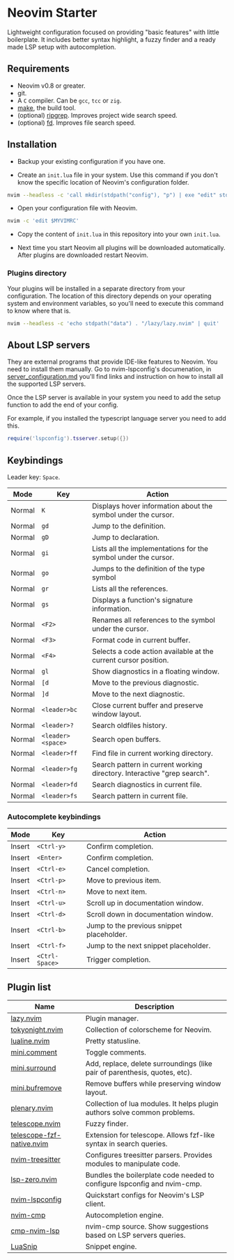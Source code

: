 # Neovim Starter

Lightweight configuration focused on providing "basic features" with little boilerplate. It includes better syntax highlight, a fuzzy finder and a ready made LSP setup with autocompletion.

## Requirements

* Neovim v0.8 or greater.
* git.
* A `C` compiler. Can be `gcc`, `tcc` or `zig`.
* [make](https://www.gnu.org/software/make/), the build tool.
* (optional) [ripgrep](https://github.com/BurntSushi/ripgrep). Improves project wide search speed.
* (optional) [fd](https://github.com/sharkdp/fd). Improves file search speed.

## Installation

* Backup your existing configuration if you have one.

* Create an `init.lua` file in your system. Use this command if you don't know the specific location of Neovim's configuration folder.

```sh
nvim --headless -c 'call mkdir(stdpath("config"), "p") | exe "edit" stdpath("config") . "/init.lua" | write | quit'
```

* Open your configuration file with Neovim.

```sh
nvim -c 'edit $MYVIMRC'
```

* Copy the content of `init.lua` in this repository into your own `init.lua`.

* Next time you start Neovim all plugins will be downloaded automatically. After plugins are downloaded restart Neovim.

### Plugins directory

Your plugins will be installed in a separate directory from your configuration. The location of this directory depends on your operating system and environment variables, so you'll need to execute this command to know where that is.

```sh
nvim --headless -c 'echo stdpath("data") . "/lazy/lazy.nvim" | quit'
```

## About LSP servers

They are external programs that provide IDE-like features to Neovim. You need to install them manually. Go to nvim-lspconfig's documenation, in [server_configuration.md](https://github.com/neovim/nvim-lspconfig/blob/master/doc/server_configurations.md) you'll find links and instruction on how to install all the supported LSP servers.

Once the LSP server is available in your system you need to add the setup function to add the end of your config.

For example, if you installed the typescript language server you need to add this.

```lua
require('lspconfig').tsserver.setup({})
```

## Keybindings

Leader key: `Space`.

| Mode | Key | Action |
| --- | --- | --- |
| Normal | `K` | Displays hover information about the symbol under the cursor. |
| Normal | `gd` | Jump to the definition. |
| Normal | `gD` | Jump to declaration. |
| Normal | `gi` | Lists all the implementations for the symbol under the cursor. |
| Normal | `go` | Jumps to the definition of the type symbol |
| Normal | `gr` | Lists all the references. |
| Normal | `gs` | Displays a function's signature information. |
| Normal | `<F2>` | Renames all references to the symbol under the cursor. |
| Normal | `<F3>` | Format code in current buffer. |
| Normal | `<F4>` | Selects a code action available at the current cursor position. |
| Normal | `gl` | Show diagnostics in a floating window. |
| Normal | `[d` | Move to the previous diagnostic. |
| Normal | `]d` | Move to the next diagnostic. |
| Normal | `<leader>bc` | Close current buffer and preserve window layout. |
| Normal | `<leader>?` | Search oldfiles history. |
| Normal | `<leader><space>` | Search open buffers. |
| Normal | `<leader>ff` | Find file in current working directory. |
| Normal | `<leader>fg` | Search pattern in current working directory. Interactive "grep search". |
| Normal | `<leader>fd` | Search diagnostics in current file. |
| Normal | `<leader>fs` | Search pattern in current file. |

### Autocomplete keybindings

| Mode | Key | Action |
| --- | --- | --- |
| Insert | `<Ctrl-y>` | Confirm completion. |
| Insert | `<Enter>` | Confirm completion. |
| Insert | `<Ctrl-e>` | Cancel completion. |
| Insert | `<Ctrl-p>` | Move to previous item. |
| Insert | `<Ctrl-n>` | Move to next item. |
| Insert | `<Ctrl-u>` | Scroll up in documentation window. |
| Insert | `<Ctrl-d>` | Scroll down in documentation window. |
| Insert | `<Ctrl-b>` | Jump to the previous snippet placeholder. |
| Insert | `<Ctrl-f>` | Jump to the next snippet placeholder. |
| Insert | `<Ctrl-Space>` | Trigger completion. |

## Plugin list

| Name | Description  |
| --- | --- |
| [lazy.nvim](https://github.com/folke/lazy.nvim) | Plugin manager. |
| [tokyonight.nvim](https://github.com/folke/tokyonight.nvim) | Collection of colorscheme for Neovim. |
| [lualine.nvim](https://github.com/nvim-lualine/lualine.nvim) | Pretty statusline. |
| [mini.comment](https://github.com/echasnovski/mini.comment) | Toggle comments. |
| [mini.surround](https://github.com/echasnovski/mini.surround) | Add, replace, delete surroundings (like pair of parenthesis, quotes, etc). |
| [mini.bufremove](https://github.com/echasnovski/mini.bufremove) | Remove buffers while preserving window layout. |
| [plenary.nvim](https://github.com/nvim-lua/plenary.nvim) | Collection of lua modules. It helps plugin authors solve common problems. |
| [telescope.nvim](https://github.com/nvim-telescope/telescope.nvim) | Fuzzy finder. |
| [telescope-fzf-native.nvim](https://github.com/nvim-telescope/telescope-fzf-native.nvim) | Extension for telescope. Allows fzf-like syntax in search queries. |
| [nvim-treesitter](https://github.com/nvim-treesitter/nvim-treesitter) | Configures treesitter parsers. Provides modules to manipulate code. |
| [lsp-zero.nvim](https://github.com/VonHeikemen/lsp-zero.nvim) | Bundles the boilerplate code needed to configure lspconfig and nvim-cmp. |
| [nvim-lspconfig](https://github.com/neovim/nvim-lspconfig) | Quickstart configs for Neovim's LSP client.  |
| [nvim-cmp](https://github.com/hrsh7th/nvim-cmp) | Autocompletion engine. |
| [cmp-nvim-lsp](https://github.com/hrsh7th/cmp-nvim-lsp) | nvim-cmp source. Show suggestions based on LSP servers queries. |
| [LuaSnip](https://github.com/L3MON4D3/LuaSnip) | Snippet engine. |

